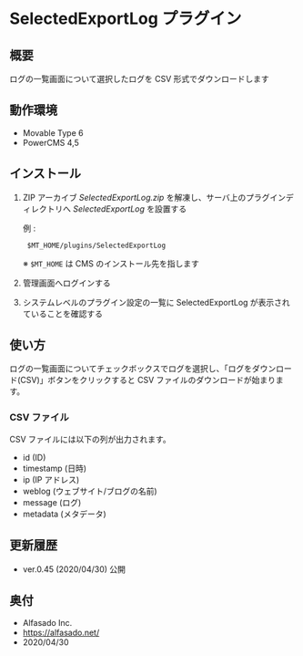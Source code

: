 # SelectedExportLog プラグイン

## 概要

ログの一覧画面について選択したログを CSV 形式でダウンロードします

## 動作環境

- Movable Type 6
- PowerCMS 4,5

## インストール

1. ZIP アーカイブ *SelectedExportLog.zip* を解凍し、サーバ上のプラグインディレクトリへ *SelectedExportLog* を設置する

    例 :

        $MT_HOME/plugins/SelectedExportLog

    ※ `$MT_HOME` は CMS のインストール先を指します

1. 管理画面へログインする
1. システムレベルのプラグイン設定の一覧に SelectedExportLog が表示されていることを確認する

## 使い方

ログの一覧画面についてチェックボックスでログを選択し、「ログをダウンロード(CSV)」ボタンをクリックすると CSV ファイルのダウンロードが始まります。

### CSV ファイル

CSV ファイルには以下の列が出力されます。

- id (ID)
- timestamp (日時)
- ip (IP アドレス)
- weblog (ウェブサイト/ブログの名前)
- message (ログ)
- metadata (メタデータ)

## 更新履歴

- ver.0.45 (2020/04/30) 公開

## 奥付
- Alfasado Inc.
- https://alfasado.net/
- 2020/04/30
